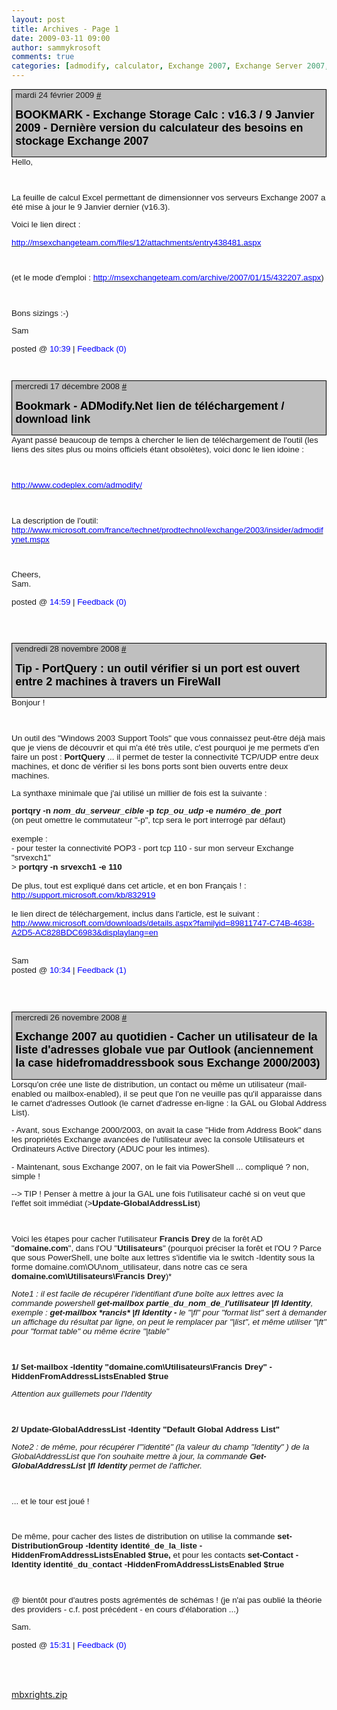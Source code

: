 ```yaml
---
layout: post
title: Archives - Page 1
date: 2009-03-11 09:00
author: sammykrosoft
comments: true
categories: [admodify, calculator, Exchange 2007, Exchange Server 2007, HiddenFromAddressListsEnabled, hide from address book, HideFromAddressBook, Pages, portqry, Uncategorized]
---
```

<div style="padding-bottom:1pt;padding-left:4pt;padding-right:4pt;background:#bfbfbf;padding-top:1pt;border:windowtext 1pt solid;">
<div style="line-height:normal;margin:0cm 0cm 10pt;background:#bfbfbf;padding:0cm;"><span style="font-family:&#39;Arial&#39;,&#39;sans-serif&#39;;font-size:10pt;">mardi 24 f&eacute;vrier 2009 <a title="Day Archive" href="http://blogs.technet.com/ControlPanel/Blogs/archive/2009/02/24.html"><span style="color:windowtext;text-decoration:none;">#</span></a> <!--?xml:namespace prefix = o ns = "urn:schemas-microsoft-com:office:office" ?--></span></div>
<div style="line-height:normal;margin:0cm 0cm 10pt;background:#bfbfbf;padding:0cm;"><span style="font-family:&#39;Arial&#39;,&#39;sans-serif&#39;;font-size:10pt;"><strong><span style="color:#000000;"><span style="font-size:large;"><span style="color:blue;"><span style="color:#000000;">BOOKMARK - Exchange Storage Calc : v16.3 / 9 Janvier 2009 - Derni&egrave;re version du calculateur des besoins en stockage Exchange 2007</span></span> </span></span></strong></span></div>
</div>
<div style="line-height:normal;margin:0cm 0cm 10pt;"><span style="font-family:&#39;Arial&#39;,&#39;sans-serif&#39;;font-size:10pt;">Hello, </span></div>
<div style="line-height:normal;margin:0cm 0cm 10pt;"><span style="font-family:&#39;Arial&#39;,&#39;sans-serif&#39;;font-size:10pt;">&nbsp;</span></div>
<div style="line-height:normal;margin:0cm 0cm 10pt;"><span style="font-family:&#39;Arial&#39;,&#39;sans-serif&#39;;font-size:10pt;">La feuille de calcul Excel permettant de dimensionner vos serveurs Exchange 2007 a &eacute;t&eacute; mise &agrave; jour le 9 Janvier dernier (v16.3). </span></div>
<div style="line-height:normal;margin:0cm 0cm 10pt;"><span style="font-family:&#39;Arial&#39;,&#39;sans-serif&#39;;font-size:10pt;">Voici le lien direct :</span></div>
<div style="line-height:normal;margin:0cm 0cm 10pt;"><span style="font-family:&#39;Arial&#39;,&#39;sans-serif&#39;;font-size:10pt;"><a href="http://msexchangeteam.com/files/12/attachments/entry438481.aspx"><span style="color:blue;">http://msexchangeteam.com/files/12/attachments/entry438481.aspx</span></a></span></div>
<div style="line-height:normal;margin:0cm 0cm 10pt;"><span style="font-family:&#39;Arial&#39;,&#39;sans-serif&#39;;font-size:10pt;">&nbsp;</span></div>
<div style="line-height:normal;margin:0cm 0cm 10pt;"><span style="font-family:&#39;Arial&#39;,&#39;sans-serif&#39;;font-size:10pt;">(et le mode d&#39;emploi : <a href="http://msexchangeteam.com/archive/2007/01/15/432207.aspx"><span style="color:blue;">http://msexchangeteam.com/archive/2007/01/15/432207.aspx</span></a>)</span></div>
<div style="line-height:normal;margin:0cm 0cm 10pt;"><span style="font-family:&#39;Arial&#39;,&#39;sans-serif&#39;;font-size:10pt;">&nbsp;</span></div>
<div style="line-height:normal;margin:0cm 0cm 10pt;"><span lang="EN-US" style="font-family:&#39;Arial&#39;,&#39;sans-serif&#39;;font-size:10pt;">Bons sizings :-)</span></div>
<div style="line-height:normal;margin:0cm 0cm 10pt;"><span lang="EN-US" style="font-family:&#39;Arial&#39;,&#39;sans-serif&#39;;font-size:10pt;">Sam</span></div>
<div style="line-height:normal;margin:0cm 0cm 0pt;"><span lang="EN-US" style="font-family:&#39;Arial&#39;,&#39;sans-serif&#39;;font-size:10pt;">posted @ </span><span style="font-family:&#39;Arial&#39;,&#39;sans-serif&#39;;font-size:10pt;"><span lang="EN-US" style="color:blue;">10:39</span></span><span lang="EN-US" style="font-family:&#39;Arial&#39;,&#39;sans-serif&#39;;font-size:10pt;"> | </span><span style="font-family:&#39;Arial&#39;,&#39;sans-serif&#39;;font-size:10pt;"><span lang="EN-US" style="color:blue;">Feedback (0)</span></span><span style="font-family:&#39;Arial&#39;,&#39;sans-serif&#39;;font-size:10pt;"> <span lang="EN-US"></span></span></div>
<div style="line-height:normal;margin:0cm 0cm 0pt;"><span lang="EN-US" style="font-family:&#39;Arial&#39;,&#39;sans-serif&#39;;font-size:10pt;">&nbsp;</span></div>
<div style="line-height:normal;margin:0cm 0cm 10pt;"><span lang="EN-US" style="font-family:&#39;Arial&#39;,&#39;sans-serif&#39;;font-size:10pt;">&nbsp;</span></div>
<div style="padding-bottom:1pt;padding-left:4pt;padding-right:4pt;background:#bfbfbf;padding-top:1pt;border:windowtext 1pt solid;">
<div style="line-height:normal;margin:0cm 0cm 10pt;background:#bfbfbf;padding:0cm;"><span style="font-family:&#39;Arial&#39;,&#39;sans-serif&#39;;font-size:10pt;">mercredi 17 d&eacute;cembre 2008 <a title="Day Archive" href="http://blogs.technet.com/ControlPanel/Blogs/archive/2008/12/17.html"><span style="color:windowtext;text-decoration:none;">#</span></a> </span></div>
<div style="line-height:normal;margin:0cm 0cm 10pt;background:#bfbfbf;padding:0cm;"><span style="font-family:&#39;Arial&#39;,&#39;sans-serif&#39;;font-size:10pt;"><span style="color:windowtext;text-decoration:none;"><strong><span style="font-size:large;">Bookmark - ADModify.Net lien de t&eacute;l&eacute;chargement / download link</span></strong></span><span style="font-size:large;"> </span></span></div>
</div>
<div style="line-height:normal;margin:0cm 0cm 10pt;"><span style="font-family:&#39;Arial&#39;,&#39;sans-serif&#39;;font-size:10pt;">Ayant pass&eacute; beaucoup de temps &agrave; chercher le lien de t&eacute;l&eacute;chargement de l&#39;outil (les liens des sites plus ou moins officiels &eacute;tant obsol&egrave;tes), voici donc le lien idoine :</span></div>
<div style="line-height:normal;margin:0cm 0cm 10pt;"><span style="font-family:&#39;Arial&#39;,&#39;sans-serif&#39;;font-size:10pt;">&nbsp;</span></div>
<div style="line-height:normal;margin:0cm 0cm 10pt;"><span style="font-family:&#39;Arial&#39;,&#39;sans-serif&#39;;font-size:10pt;"><a href="http://www.codeplex.com/admodify/"><span style="color:blue;">http://www.codeplex.com/admodify/</span></a></span></div>
<div style="line-height:normal;margin:0cm 0cm 10pt;"><span style="font-family:&#39;Arial&#39;,&#39;sans-serif&#39;;font-size:10pt;">&nbsp;</span></div>
<div style="line-height:normal;margin:0cm 0cm 10pt;"><span style="font-family:&#39;Arial&#39;,&#39;sans-serif&#39;;font-size:10pt;">La description de l&#39;outil: <a href="http://www.microsoft.com/france/technet/prodtechnol/exchange/2003/insider/admodifynet.mspx"><span style="color:blue;">http://www.microsoft.com/france/technet/prodtechnol/exchange/2003/insider/admodifynet.mspx</span></a></span></div>
<div style="line-height:normal;margin:0cm 0cm 10pt;"><span style="font-family:&#39;Arial&#39;,&#39;sans-serif&#39;;font-size:10pt;">&nbsp;</span></div>
<div style="line-height:normal;margin:0cm 0cm 10pt;"><span style="font-family:&#39;Arial&#39;,&#39;sans-serif&#39;;font-size:10pt;">Cheers,<br />Sam.</span></div>
<div style="line-height:normal;margin:0cm 0cm 0pt;"><span style="font-family:&#39;Arial&#39;,&#39;sans-serif&#39;;font-size:10pt;">posted @ <span style="color:blue;">14:59</span> | <span style="color:blue;">Feedback (0)</span> </span></div>
<div style="line-height:normal;margin:0cm 0cm 0pt;"><span style="font-family:&#39;Arial&#39;,&#39;sans-serif&#39;;font-size:10pt;"><br /><br /></span></div>
<div style="line-height:normal;margin:0cm 0cm 10pt;"><span style="font-family:&#39;Arial&#39;,&#39;sans-serif&#39;;font-size:10pt;">&nbsp;</span></div>
<div style="padding-bottom:1pt;padding-left:4pt;padding-right:4pt;background:#bfbfbf;padding-top:1pt;border:windowtext 1pt solid;">
<div style="line-height:normal;margin:0cm 0cm 10pt;background:#bfbfbf;padding:0cm;"><span style="font-family:&#39;Arial&#39;,&#39;sans-serif&#39;;font-size:10pt;">vendredi 28 novembre 2008 <a title="Day Archive" href="http://blogs.technet.com/ControlPanel/Blogs/archive/2008/11/28.html"><span style="color:windowtext;text-decoration:none;">#</span></a> </span></div>
<div style="line-height:normal;margin:0cm 0cm 10pt;background:#bfbfbf;padding:0cm;"><span style="font-family:&#39;Arial&#39;,&#39;sans-serif&#39;;font-size:10pt;"><span style="color:windowtext;text-decoration:none;"><strong><span style="font-size:large;">Tip - PortQuery : un outil v&eacute;rifier si un port est ouvert entre 2 machines &agrave; travers un FireWall</span></strong></span><strong><span style="font-size:large;"> </span></strong></span></div>
</div>
<div style="line-height:normal;margin:0cm 0cm 10pt;"><span style="font-family:&#39;Arial&#39;,&#39;sans-serif&#39;;font-size:10pt;">Bonjour !</span></div>
<div style="line-height:normal;margin:0cm 0cm 10pt;"><span style="font-family:&#39;Arial&#39;,&#39;sans-serif&#39;;font-size:10pt;">&nbsp;</span></div>
<div style="line-height:normal;margin:0cm 0cm 10pt;"><span style="font-family:&#39;Arial&#39;,&#39;sans-serif&#39;;font-size:10pt;">Un outil des &quot;Windows 2003 Support Tools&quot; que vous connaissez peut-&ecirc;tre d&eacute;j&agrave;&nbsp;mais que je viens de d&eacute;couvrir et qui m&#39;a &eacute;t&eacute; tr&egrave;s utile, c&#39;est pourquoi je me permets d&#39;en faire un post&nbsp;: </span><b><span style="font-family:&#39;Arial&#39;,&#39;sans-serif&#39;;font-size:10pt;">PortQuery</span></b><span style="font-family:&#39;Arial&#39;,&#39;sans-serif&#39;;font-size:10pt;"> ... il permet de tester la connectivit&eacute; TCP/UDP entre deux machines, et donc de v&eacute;rifier si les bons ports sont bien ouverts entre deux machines.</span></div>
<div style="line-height:normal;margin:0cm 0cm 10pt;"><span style="font-family:&#39;Arial&#39;,&#39;sans-serif&#39;;font-size:10pt;">La synthaxe minimale que j&#39;ai utilis&eacute; un millier de fois est la suivante :</span><span style="font-family:&#39;Arial&#39;,&#39;sans-serif&#39;;font-size:10pt;"></span></div>
<div style="line-height:normal;margin:0cm 0cm 0pt;"><b><span style="font-family:&#39;Arial&#39;,&#39;sans-serif&#39;;font-size:10pt;">portqry -n <i>nom_du_serveur_cible</i> -p <i>tcp_ou_udp</i> -e <i>num&eacute;ro_de_port</i></span></b><span style="font-family:&#39;Arial&#39;,&#39;sans-serif&#39;;font-size:10pt;"></span></div>
<div style="line-height:normal;margin:0cm 0cm 0pt;"><span style="font-family:&#39;Arial&#39;,&#39;sans-serif&#39;;font-size:10pt;">(on peut omettre le commutateur &quot;-p&quot;, tcp sera le port interrog&eacute; par d&eacute;faut)</span><span style="font-family:&#39;Arial&#39;,&#39;sans-serif&#39;;font-size:10pt;"></span></div>
<div style="line-height:normal;margin:0cm 0cm 0pt;"><span style="font-family:&#39;Arial&#39;,&#39;sans-serif&#39;;font-size:10pt;">&nbsp;</span></div>
<div style="line-height:normal;margin:0cm 0cm 0pt;"><span style="font-family:&#39;Arial&#39;,&#39;sans-serif&#39;;font-size:10pt;">exemple : </span><span style="font-family:&#39;Arial&#39;,&#39;sans-serif&#39;;font-size:10pt;"></span></div>
<div style="line-height:normal;margin:0cm 0cm 0pt;"><span style="font-family:&#39;Arial&#39;,&#39;sans-serif&#39;;font-size:10pt;">- pour tester la connectivit&eacute; POP3 - port tcp 110 - sur mon serveur Exchange &quot;srvexch1&quot;</span><span style="font-family:&#39;Arial&#39;,&#39;sans-serif&#39;;font-size:10pt;"></span></div>
<div style="line-height:normal;margin:0cm 0cm 0pt;"><span style="font-family:&#39;Arial&#39;,&#39;sans-serif&#39;;font-size:10pt;">&gt; <b>portqry -n srvexch1 -e 110</b> </span><span style="font-family:&#39;Arial&#39;,&#39;sans-serif&#39;;font-size:10pt;"></span></div>
<div style="line-height:normal;margin:0cm 0cm 0pt;"><span style="font-family:&#39;Arial&#39;,&#39;sans-serif&#39;;font-size:10pt;">&nbsp;</span></div>
<div style="line-height:normal;margin:0cm 0cm 0pt;"><span style="font-family:&#39;Arial&#39;,&#39;sans-serif&#39;;font-size:10pt;">De plus, tout est expliqu&eacute; dans cet article, et en bon Fran&ccedil;ais ! :</span><span style="font-family:&#39;Arial&#39;,&#39;sans-serif&#39;;font-size:10pt;"></span></div>
<div style="line-height:normal;margin:0cm 0cm 0pt;"><span style="font-family:&#39;Arial&#39;,&#39;sans-serif&#39;;font-size:10pt;"><a href="http://support.microsoft.com/kb/832919"><span style="color:blue;">http://support.microsoft.com/kb/832919</span></a></span><span style="font-family:&#39;Arial&#39;,&#39;sans-serif&#39;;font-size:10pt;"></span></div>
<div style="line-height:normal;margin:0cm 0cm 0pt;"><span style="font-family:&#39;Arial&#39;,&#39;sans-serif&#39;;font-size:10pt;">&nbsp;</span></div>
<div style="line-height:normal;margin:0cm 0cm 0pt;"><span style="font-family:&#39;Arial&#39;,&#39;sans-serif&#39;;font-size:10pt;">le lien direct de t&eacute;l&eacute;chargement, inclus dans l&#39;article, est le suivant :</span><span style="font-family:&#39;Arial&#39;,&#39;sans-serif&#39;;font-size:10pt;"></span></div>
<div style="line-height:normal;margin:0cm 0cm 0pt;"><span style="font-family:&#39;Arial&#39;,&#39;sans-serif&#39;;font-size:10pt;"><a href="http://www.microsoft.com/downloads/details.aspx?familyid=89811747-C74B-4638-A2D5-AC828BDC6983&amp;displaylang=en"><span style="color:blue;">http://www.microsoft.com/downloads/details.aspx?familyid=89811747-C74B-4638-A2D5-AC828BDC6983&amp;displaylang=en</span></a></span><span style="font-family:&#39;Arial&#39;,&#39;sans-serif&#39;;font-size:10pt;"></span></div>
<div style="line-height:normal;margin:0cm 0cm 0pt;"><span style="font-family:&#39;Arial&#39;,&#39;sans-serif&#39;;font-size:10pt;">&nbsp;</span></div>
<div style="line-height:normal;margin:0cm 0cm 0pt;"><span style="font-family:&#39;Arial&#39;,&#39;sans-serif&#39;;font-size:10pt;">&nbsp;</span></div>
<div style="line-height:normal;margin:0cm 0cm 0pt;"><span lang="EN-US" style="font-family:&#39;Arial&#39;,&#39;sans-serif&#39;;font-size:10pt;">Sam</span><span lang="EN-US" style="font-family:&#39;Arial&#39;,&#39;sans-serif&#39;;font-size:10pt;"></span></div>
<div style="line-height:normal;margin:0cm 0cm 0pt;"><span lang="EN-US" style="font-family:&#39;Arial&#39;,&#39;sans-serif&#39;;font-size:10pt;">posted @ </span><span style="font-family:&#39;Arial&#39;,&#39;sans-serif&#39;;font-size:10pt;"><span lang="EN-US" style="color:blue;">10:34</span></span><span lang="EN-US" style="font-family:&#39;Arial&#39;,&#39;sans-serif&#39;;font-size:10pt;"> | </span><span style="font-family:&#39;Arial&#39;,&#39;sans-serif&#39;;font-size:10pt;"><span lang="EN-US" style="color:blue;">Feedback (1)</span></span><span style="font-family:&#39;Arial&#39;,&#39;sans-serif&#39;;font-size:10pt;"> <span lang="EN-US"></span></span></div>
<div style="line-height:normal;margin:0cm 0cm 0pt;"><span lang="EN-US" style="font-family:&#39;Arial&#39;,&#39;sans-serif&#39;;font-size:10pt;"><br /><br /></span></div>
<div style="line-height:normal;margin:0cm 0cm 10pt;"><span lang="EN-US" style="font-family:&#39;Arial&#39;,&#39;sans-serif&#39;;font-size:10pt;">&nbsp;</span></div>
<div style="padding-bottom:1pt;padding-left:4pt;padding-right:4pt;background:#bfbfbf;padding-top:1pt;border:windowtext 1pt solid;">
<div style="line-height:normal;margin:0cm 0cm 10pt;background:#bfbfbf;padding:0cm;"><span style="font-family:&#39;Arial&#39;,&#39;sans-serif&#39;;font-size:10pt;">mercredi 26 novembre 2008 <a title="Day Archive" href="http://blogs.technet.com/ControlPanel/Blogs/archive/2008/11/26.html"><span style="color:windowtext;text-decoration:none;">#</span></a> </span></div>
<div style="line-height:normal;margin:0cm 0cm 10pt;background:#bfbfbf;padding:0cm;"><span style="font-family:&#39;Arial&#39;,&#39;sans-serif&#39;;font-size:10pt;"><span style="color:windowtext;text-decoration:none;"><span style="font-size:large;"><strong>Exchange 2007 au quotidien - Cacher un utilisateur de la liste d&#39;adresses globale vue par Outlook (anciennement la case hidefromaddressbook sous Exchange 2000/2003)</strong></span></span><span style="font-size:large;"><strong> </strong></span></span></div>
</div>
<div style="line-height:normal;margin:0cm 0cm 10pt;"><span style="font-family:&#39;Arial&#39;,&#39;sans-serif&#39;;font-size:10pt;">Lorsqu&#39;on cr&eacute;e une liste de distribution, un contact ou m&ecirc;me un utilisateur (mail-enabled ou mailbox-enabled), il se peut que l&#39;on ne veuille pas qu&#39;il apparaisse dans le carnet d&#39;adresses Outlook (le carnet d&#39;adresse en-ligne : la GAL ou Global Address List).</span></div>
<div style="line-height:normal;margin:0cm 0cm 10pt;"><span style="font-family:&#39;Arial&#39;,&#39;sans-serif&#39;;font-size:10pt;">- Avant, sous Exchange 2000/2003, on avait la case &quot;Hide from Address Book&quot; dans les propri&eacute;t&eacute;s Exchange avanc&eacute;es de l&#39;utilisateur avec la console Utilisateurs et Ordinateurs Active Directory (ADUC pour les intimes).</span></div>
<div style="line-height:normal;margin:0cm 0cm 10pt;"><span style="font-family:&#39;Arial&#39;,&#39;sans-serif&#39;;font-size:10pt;">- Maintenant, sous Exchange 2007, on le fait via PowerShell ... compliqu&eacute; ? non, simple !</span></div>
<div style="line-height:normal;margin:0cm 0cm 10pt;"><span style="font-family:&#39;Arial&#39;,&#39;sans-serif&#39;;font-size:10pt;">--&gt; TIP ! Penser &agrave; mettre &agrave; jour la GAL une fois l&#39;utilisateur cach&eacute; si on veut que l&#39;effet soit imm&eacute;diat (&gt;</span><b><span style="font-family:&#39;Arial&#39;,&#39;sans-serif&#39;;font-size:10pt;">Update-GlobalAddressList</span></b><span style="font-family:&#39;Arial&#39;,&#39;sans-serif&#39;;font-size:10pt;">)</span></div>
<div style="line-height:normal;margin:0cm 0cm 10pt;"><span style="font-family:&#39;Arial&#39;,&#39;sans-serif&#39;;font-size:10pt;">&nbsp;</span></div>
<div style="line-height:normal;margin:0cm 0cm 10pt;"><span style="font-family:&#39;Arial&#39;,&#39;sans-serif&#39;;font-size:10pt;">Voici les &eacute;tapes pour cacher l&#39;utilisateur </span><b><span style="font-family:&#39;Arial&#39;,&#39;sans-serif&#39;;font-size:10pt;">Francis Drey</span></b><span style="font-family:&#39;Arial&#39;,&#39;sans-serif&#39;;font-size:10pt;"> de la for&ecirc;t AD &quot;</span><b><span style="font-family:&#39;Arial&#39;,&#39;sans-serif&#39;;font-size:10pt;">domaine.com</span></b><span style="font-family:&#39;Arial&#39;,&#39;sans-serif&#39;;font-size:10pt;">&quot;, dans l&#39;OU &quot;</span><b><span style="font-family:&#39;Arial&#39;,&#39;sans-serif&#39;;font-size:10pt;">Utilisateurs</span></b><span style="font-family:&#39;Arial&#39;,&#39;sans-serif&#39;;font-size:10pt;">&quot; (pourquoi pr&eacute;ciser la for&ecirc;t et l&#39;OU ? Parce que sous PowerShell, une bo&icirc;te aux lettres s&#39;identifie via le switch -Identity sous la forme domaine.com\OU\nom_utilisateur, dans notre cas ce sera </span><b><span style="font-family:&#39;Arial&#39;,&#39;sans-serif&#39;;font-size:10pt;">domaine.com\Utilisateurs\Francis Drey</span></b><span style="font-family:&#39;Arial&#39;,&#39;sans-serif&#39;;font-size:10pt;">)*</span></div>
<div style="line-height:normal;margin:0cm 0cm 10pt;"><i><span style="font-family:&#39;Arial&#39;,&#39;sans-serif&#39;;font-size:10pt;">Note1 : il est facile de r&eacute;cup&eacute;rer l&#39;identifiant d&#39;une bo&icirc;te aux lettres avec la commande powershell <b>get-mailbox partie_du_nom_de_l&#39;utilisateur |fl Identity</b>, exemple : <b>get-mailbox *rancis* |fl Identity - </b>le &quot;|fl&quot; pour &quot;format list&quot; sert &agrave; demander un affichage du r&eacute;sultat par ligne, on peut le remplacer par &quot;|list&quot;, et m&ecirc;me utiliser &quot;|ft&quot; pour &quot;format table&quot; ou m&ecirc;me &eacute;crire &quot;|table&quot;</span></i><span style="font-family:&#39;Arial&#39;,&#39;sans-serif&#39;;font-size:10pt;"></span></div>
<div style="line-height:normal;margin:0cm 0cm 10pt;"><span style="font-family:&#39;Arial&#39;,&#39;sans-serif&#39;;font-size:10pt;">&nbsp;</span></div>
<div style="line-height:normal;margin:0cm 0cm 10pt;"><b><span lang="EN-US" style="font-family:&#39;Arial&#39;,&#39;sans-serif&#39;;font-size:10pt;">1/ Set-mailbox -Identity &quot;domaine.com\Utilisateurs\Francis Drey&quot; -HiddenFromAddressListsEnabled $true</span></b><span lang="EN-US" style="font-family:&#39;Arial&#39;,&#39;sans-serif&#39;;font-size:10pt;"></span></div>
<div style="line-height:normal;margin:0cm 0cm 10pt;"><i><span style="font-family:&#39;Arial&#39;,&#39;sans-serif&#39;;font-size:10pt;">Attention aux guillemets pour l&#39;Identity</span></i><span style="font-family:&#39;Arial&#39;,&#39;sans-serif&#39;;font-size:10pt;"></span></div>
<div style="line-height:normal;margin:0cm 0cm 10pt;"><span style="font-family:&#39;Arial&#39;,&#39;sans-serif&#39;;font-size:10pt;">&nbsp;</span></div>
<div style="line-height:normal;margin:0cm 0cm 10pt;"><b><span style="font-family:&#39;Arial&#39;,&#39;sans-serif&#39;;font-size:10pt;">2/ Update-GlobalAddressList -Identity &quot;Default Global Address List&quot;</span></b><span style="font-family:&#39;Arial&#39;,&#39;sans-serif&#39;;font-size:10pt;"></span></div>
<div style="line-height:normal;margin:0cm 0cm 10pt;"><i><span style="font-family:&#39;Arial&#39;,&#39;sans-serif&#39;;font-size:10pt;">Note2 : de m&ecirc;me, pour r&eacute;cup&eacute;rer&nbsp;l&#39;&quot;identit&eacute;&quot; (la valeur du champ &quot;Identity&quot; )&nbsp;de la GlobalAddressList que l&#39;on souhaite mettre &agrave; jour, la commande <b>Get-GlobalAddressList |fl Identity</b> permet de l&#39;afficher.</span></i><span style="font-family:&#39;Arial&#39;,&#39;sans-serif&#39;;font-size:10pt;"></span></div>
<div style="line-height:normal;margin:0cm 0cm 10pt;"><span style="font-family:&#39;Arial&#39;,&#39;sans-serif&#39;;font-size:10pt;">&nbsp;</span></div>
<div style="line-height:normal;margin:0cm 0cm 10pt;"><span style="font-family:&#39;Arial&#39;,&#39;sans-serif&#39;;font-size:10pt;">... et le tour est jou&eacute; !</span></div>
<div style="line-height:normal;margin:0cm 0cm 10pt;"><span style="font-family:&#39;Arial&#39;,&#39;sans-serif&#39;;font-size:10pt;">&nbsp;</span></div>
<div style="line-height:normal;margin:0cm 0cm 10pt;"><span style="font-family:&#39;Arial&#39;,&#39;sans-serif&#39;;font-size:10pt;">De m&ecirc;me, pour cacher des listes de distribution on utilise la commande </span><b><span style="font-family:&#39;Arial&#39;,&#39;sans-serif&#39;;font-size:10pt;">set-DistributionGroup -Identity identit&eacute;_de_la_liste -HiddenFromAddressListsEnabled $true, </span></b><span style="font-family:&#39;Arial&#39;,&#39;sans-serif&#39;;font-size:10pt;">et pour les contacts </span><b><span style="font-family:&#39;Arial&#39;,&#39;sans-serif&#39;;font-size:10pt;">set-Contact -Identity identit&eacute;_du_contact -HiddenFromAddressListsEnabled $true</span></b><span style="font-family:&#39;Arial&#39;,&#39;sans-serif&#39;;font-size:10pt;"></span></div>
<div style="line-height:normal;margin:0cm 0cm 10pt;"><span style="font-family:&#39;Arial&#39;,&#39;sans-serif&#39;;font-size:10pt;">&nbsp;</span></div>
<div style="line-height:normal;margin:0cm 0cm 10pt;"><span style="font-family:&#39;Arial&#39;,&#39;sans-serif&#39;;font-size:10pt;">@ bient&ocirc;t pour d&#39;autres posts agr&eacute;ment&eacute;s de sch&eacute;mas ! (je n&#39;ai pas oubli&eacute; la th&eacute;orie des providers - c.f. post pr&eacute;c&eacute;dent - en cours d&#39;&eacute;laboration ...)</span></div>
<div style="line-height:normal;margin:0cm 0cm 10pt;"><span style="font-family:&#39;Arial&#39;,&#39;sans-serif&#39;;font-size:10pt;">Sam.</span></div>
<div style="line-height:normal;margin:0cm 0cm 0pt;"><span style="font-family:&#39;Arial&#39;,&#39;sans-serif&#39;;font-size:10pt;">posted @ <span style="color:blue;">15:31</span> | <span style="color:blue;">Feedback (0)</span> </span></div>
<div style="margin:0cm 0cm 10pt;"><span style="font-family:Calibri;font-size:medium;">&nbsp;</span></div>
<p>&nbsp;</p>
<p><a href="https://msdnshared.blob.core.windows.net/media/TNBlogsFS/prod.evol.blogs.technet.com/telligent.evolution.components.attachments/01/7361/00/00/03/21/16/25/mbxrights.zip" original-url="http://blogs.technet.com/cfs-filesystemfile.ashx/__key/telligent-evolution-components-attachments/01-7361-00-00-03-21-16-25/mbxrights.zip">mbxrights.zip</a></p>
